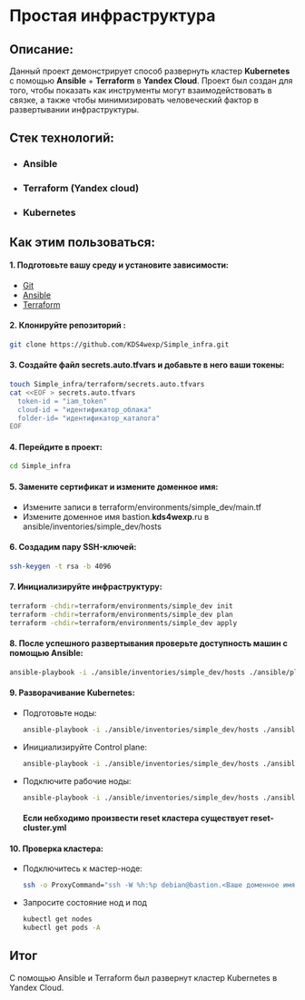 # Простая инфраструктура

## Описание:
Данный проект демонстрирует способ развернуть кластер **Kubernetes** с помощью **Ansible** + **Terraform** в **Yandex Cloud**.
Проект был создан для того, чтобы показать как инструменты могут взаимодействовать в связке, а также чтобы минимизировать человеческий фактор в развертывании инфраструктуры.

## Стек технологий:
- ### Ansible
- ### Terraform (Yandex cloud)
- ### Kubernetes

## Как этим пользоваться:
#### 1. Подготовьте вашу среду и установите зависимости:
  - [Git](https://git-scm.com/downloads)
  - [Ansible](https://docs.ansible.com/ansible/latest/installation_guide/intro_installation.html#installing-and-upgrading-ansible-with-pip)
  - [Terraform](https://yandex.cloud/ru/docs/tutorials/infrastructure-management/terraform-quickstart#install-terraform)

#### 2. Клонируйте репозиторий : 
  ``` bash 
  git clone https://github.com/KDS4wexp/Simple_infra.git
  ```
#### 3. Создайте файл secrets.auto.tfvars и добавьте в него ваши токены:
  ``` bash
  touch Simple_infra/terraform/secrets.auto.tfvars 
  cat <<EOF > secrets.auto.tfvars 
    token-id = "iam_token" 
    cloud-id = "идентификатор_облака" 
    folder-id= "идентификатор_каталога" 
EOF
  ```
#### 4. Перейдите в проект:
  ``` bash
  cd Simple_infra
  ```
#### 5. Замените сертификат и измените доменное имя:
- Измените записи в terraform/environments/simple_dev/main.tf
- Измените доменное имя bastion.**kds4wexp**.ru в ansible/inventories/simple_dev/hosts
#### 6. Создадим пару SSH-ключей:
  ``` bash
  ssh-keygen -t rsa -b 4096
  ```
#### 7. Инициализируйте инфраструктуру:
  ``` bash
  terraform -chdir=terraform/environments/simple_dev init
  terraform -chdir=terraform/environments/simple_dev plan
  terraform -chdir=terraform/environments/simple_dev apply
  ```
#### 8. После успешного развертывания проверьте доступность машин с помощью Ansible:
  ``` bash
  ansible-playbook -i ./ansible/inventories/simple_dev/hosts ./ansible/playbooks/ping.yml
  ```
#### 9. Разворачивание Kubernetes:
- Подготовьте ноды:
  ``` bash
  ansible-playbook -i ./ansible/inventories/simple_dev/hosts ./ansible/playbooks/prepare-nodes.yml
  ```
- Инициализируйте Control plane:
  ``` bash
  ansible-playbook -i ./ansible/inventories/simple_dev/hosts ./ansible/playbooks/init-cluster.yml
  ```
- Подключите рабочие ноды:
  ``` bash
  ansible-playbook -i ./ansible/inventories/simple_dev/hosts ./ansible/playbooks/join-cluster.yml
  ```

  #### **Если небходимо произвести reset кластера существует reset-cluster.yml**

#### 10. Проверка кластера:
- Подключитесь к мастер-ноде:
  ``` bash
  ssh -o ProxyCommand="ssh -W %h:%p debian@bastion.<Ваше доменное имя>.ru" debian@m-node.private
  ```

- Запросите состояние нод и под
  ``` bash
  kubectl get nodes
  kubectl get pods -A
  ```
## Итог
С помощью Ansible и Terraform был развернут кластер Kubernetes в Yandex Cloud.